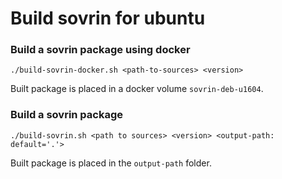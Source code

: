 # Build sovrin for ubuntu
### Build a sovrin package using docker

```
./build-sovrin-docker.sh <path-to-sources> <version>
```
Built package is placed in a docker volume `sovrin-deb-u1604`. 

### Build a sovrin package

```
./build-sovrin.sh <path to sources> <version> <output-path: default='.'>
```

Built package is placed in the `output-path` folder.
